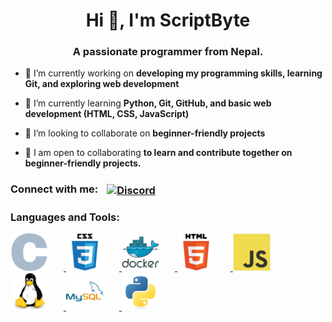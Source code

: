 <h1 align="center">Hi 👋, I'm ScriptByte</h1>
<h3 align="center">A passionate programmer from Nepal.</h3>

- 🔭 I’m currently working on **developing my programming skills, learning Git, and exploring web development**  

- 🌱 I’m currently learning **Python, Git, GitHub, and basic web development (HTML, CSS, JavaScript)**  

- 👯 I’m looking to collaborate on **beginner-friendly projects**  

- 🤝 I am open to collaborating **to learn and contribute together on beginner-friendly projects.**  

<h3 align="left">Connect with me: 
  <span style="vertical-align:middle; margin-left:10px;">
    <a href="https://discord.com/users/1209536155700174878" target="_blank">
      <img src="https://raw.githubusercontent.com/rahuldkjain/github-profile-readme-generator/master/src/images/icons/Social/discord.svg" alt="Discord" width="50" height="50" />
    </a>
  </span>
</h3>

<h3 align="left">Languages and Tools:</h3>
<p align="left">
  <a href="https://www.cprogramming.com/" target="_blank" rel="noreferrer">
    <img src="https://raw.githubusercontent.com/devicons/devicon/master/icons/c/c-original.svg" alt="c" width="60" height="60" style="margin-right:25px;"/>
  </a> 
  <a href="https://www.w3schools.com/css/" target="_blank" rel="noreferrer">
    <img src="https://raw.githubusercontent.com/devicons/devicon/master/icons/css3/css3-original-wordmark.svg" alt="css3" width="60" height="60" style="margin-right:25px;"/>
  </a> 
  <a href="https://www.docker.com/" target="_blank" rel="noreferrer">
    <img src="https://raw.githubusercontent.com/devicons/devicon/master/icons/docker/docker-original-wordmark.svg" alt="docker" width="60" height="60" style="margin-right:25px;"/>
  </a> 
  <a href="https://www.w3.org/html/" target="_blank" rel="noreferrer">
    <img src="https://raw.githubusercontent.com/devicons/devicon/master/icons/html5/html5-original-wordmark.svg" alt="html5" width="60" height="60" style="margin-right:25px;"/>
  </a> 
  <a href="https://developer.mozilla.org/en-US/docs/Web/JavaScript" target="_blank" rel="noreferrer">
    <img src="https://raw.githubusercontent.com/devicons/devicon/master/icons/javascript/javascript-original.svg" alt="javascript" width="60" height="60" style="margin-right:25px;"/>
  </a> 
  <a href="https://www.linux.org/" target="_blank" rel="noreferrer">
    <img src="https://raw.githubusercontent.com/devicons/devicon/master/icons/linux/linux-original.svg" alt="linux" width="60" height="60" style="margin-right:25px;"/>
  </a> 
  <a href="https://www.mysql.com/" target="_blank" rel="noreferrer">
    <img src="https://raw.githubusercontent.com/devicons/devicon/master/icons/mysql/mysql-original-wordmark.svg" alt="mysql" width="60" height="60" style="margin-right:25px;"/>
  </a> 
  <a href="https://www.python.org" target="_blank" rel="noreferrer">
    <img src="https://raw.githubusercontent.com/devicons/devicon/master/icons/python/python-original.svg" alt="python" width="60" height="60" style="margin-right:25px;"/>
  </a>
</p>

</p>



